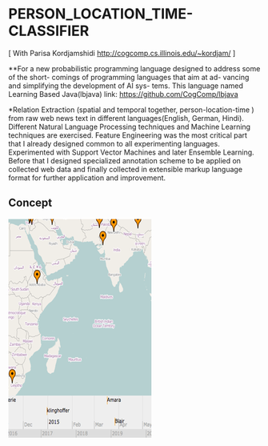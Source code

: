 # PERSON_LOCATION_TIME-CLASSIFIER
 
 [ With Parisa Kordjamshidi
 http://cogcomp.cs.illinois.edu/~kordjam/ ]
 
 **For a new probabilistic programming
language  designed  to  address  some  of  the  short-
comings of programming languages that aim at ad-
vancing and simplifying the development of AI sys-
tems. This language named Learning Based Java(lbjava) link: https://github.com/CogComp/lbjava

 
 *Relation Extraction (spatial and temporal together, person-location-time ) from raw web news text in different languages(English, German, Hindi). Different Natural Language Processing techniques and Machine Learning techniques are exercised. Feature Engineering was the most critical part that I already designed common to all experimenting languages. Experimented with Support Vector Machines and later Ensemble Learning. Before that I designed specialized annotation scheme to be applied on collected web data and finally collected in extensible markup language format for further application and improvement. 

## Concept
![alt text](https://github.com/ShihabYasin/PERSON_LOCATION_TIME-CLASSIFIER/blob/master/map.PNG)
